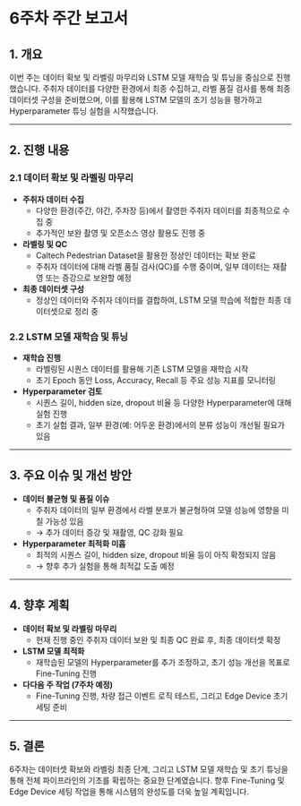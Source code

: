 # 6주차 주간 보고서

## 1. 개요
이번 주는 데이터 확보 및 라벨링 마무리와 LSTM 모델 재학습 및 튜닝을 중심으로 진행했습니다. 주취자 데이터를 다양한 환경에서 최종 수집하고, 라벨 품질 검사를 통해 최종 데이터셋 구성을 준비했으며, 이를 활용해 LSTM 모델의 초기 성능을 평가하고 Hyperparameter 튜닝 실험을 시작했습니다.

---

## 2. 진행 내용

### 2.1 데이터 확보 및 라벨링 마무리
- **주취자 데이터 수집**  
  - 다양한 환경(주간, 야간, 주차장 등)에서 촬영한 주취자 데이터를 최종적으로 수집 중
  - 추가적인 보완 촬영 및 오픈소스 영상 활용도 진행 중
- **라벨링 및 QC**  
  - Caltech Pedestrian Dataset을 활용한 정상인 데이터는 확보 완료  
  - 주취자 데이터에 대해 라벨 품질 검사(QC)를 수행 중이며, 일부 데이터는 재촬영 또는 증강으로 보완할 예정
- **최종 데이터셋 구성**  
  - 정상인 데이터와 주취자 데이터를 결합하여, LSTM 모델 학습에 적합한 최종 데이터셋으로 정리 중

### 2.2 LSTM 모델 재학습 및 튜닝
- **재학습 진행**  
  - 라벨링된 시퀀스 데이터를 활용해 기존 LSTM 모델을 재학습 시작
  - 초기 Epoch 동안 Loss, Accuracy, Recall 등 주요 성능 지표를 모니터링
- **Hyperparameter 검토**  
  - 시퀀스 길이, hidden size, dropout 비율 등 다양한 Hyperparameter에 대해 실험 진행
  - 초기 실험 결과, 일부 환경(예: 어두운 환경)에서의 분류 성능이 개선될 필요가 있음

---

## 3. 주요 이슈 및 개선 방안
- **데이터 불균형 및 품질 이슈**  
  - 주취자 데이터의 일부 환경에서 라벨 분포가 불균형하여 모델 성능에 영향을 미칠 가능성 있음  
  - → 추가 데이터 증강 및 재촬영, QC 강화 필요
- **Hyperparameter 최적화 미흡**  
  - 최적의 시퀀스 길이, hidden size, dropout 비율 등이 아직 확정되지 않음  
  - → 향후 추가 실험을 통해 최적값 도출 예정

---

## 4. 향후 계획
- **데이터 확보 및 라벨링 마무리**  
  - 현재 진행 중인 주취자 데이터 보완 및 최종 QC 완료 후, 최종 데이터셋 확정
- **LSTM 모델 최적화**  
  - 재학습된 모델의 Hyperparameter를 추가 조정하고, 초기 성능 개선을 목표로 Fine-Tuning 진행
- **다다음 주 작업 (7주차 예정)**  
  - Fine-Tuning 진행, 차량 접근 이벤트 로직 테스트, 그리고 Edge Device 초기 세팅 준비

---

## 5. 결론
6주차는 데이터셋 확보와 라벨링 최종 단계, 그리고 LSTM 모델 재학습 및 초기 튜닝을 통해 전체 파이프라인의 기초를 확립하는 중요한 단계였습니다. 향후 Fine-Tuning 및 Edge Device 세팅 작업을 통해 시스템의 완성도를 더욱 높일 계획입니다.
